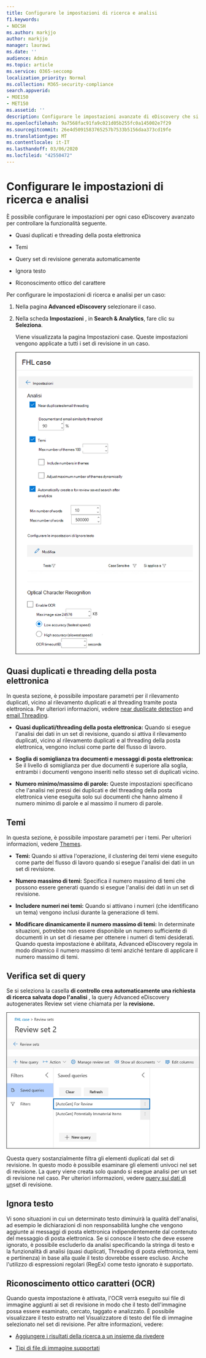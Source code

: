 ```yaml
---
title: Configurare le impostazioni di ricerca e analisi
f1.keywords:
- NOCSH
ms.author: markjjo
author: markjjo
manager: laurawi
ms.date: ''
audience: Admin
ms.topic: article
ms.service: O365-seccomp
localization_priority: Normal
ms.collection: M365-security-compliance
search.appverid:
- MOE150
- MET150
ms.assetid: ''
description: Configurare le impostazioni avanzate di eDiscovery che si applicano a tutti i set di revisione in un caso. Sono incluse le impostazioni per l'analisi e l'OCR.
ms.openlocfilehash: 9a7568fac91fa9c021d05b255fc0a145002e7f29
ms.sourcegitcommit: 26e4d5091583765257b7533b5156daa373cd19fe
ms.translationtype: MT
ms.contentlocale: it-IT
ms.lasthandoff: 03/06/2020
ms.locfileid: "42550472"
---
```

# <a name="configure-search-and-analytics-settings"></a>Configurare le impostazioni di ricerca e analisi

È possibile configurare le impostazioni per ogni caso eDiscovery avanzato per controllare la funzionalità seguente.

- Quasi duplicati e threading della posta elettronica

- Temi

- Query set di revisione generata automaticamente

- Ignora testo

- Riconoscimento ottico del carattere

Per configurare le impostazioni di ricerca e analisi per un caso:

1. Nella pagina **Advanced eDiscovery** selezionare il caso.

2. Nella scheda **Impostazioni** , in **Search & Analytics**, fare clic su **Seleziona**.

   Viene visualizzata la pagina Impostazioni case. Queste impostazioni vengono applicate a tutti i set di revisione in un caso.

   ![Configurare le impostazioni di analisi e ricerca per un caso avanzato di eDiscovery](../media/AeDCaseSettings.png)

## <a name="near-duplicates-and-email-threading"></a>Quasi duplicati e threading della posta elettronica

In questa sezione, è possibile impostare parametri per il rilevamento duplicati, vicino al rilevamento duplicati e al threading tramite posta elettronica. Per ulteriori informazioni, vedere [near duplicate detection](near-duplicates.md) and [email Threading](email-threading.md).

- **Quasi duplicati/threading della posta elettronica:** Quando si esegue l'analisi dei dati in un set di revisione, quando si attiva il rilevamento duplicati, vicino al rilevamento duplicati e al threading della posta elettronica, vengono inclusi come parte del flusso di lavoro.

- **Soglia di somiglianza tra documenti e messaggi di posta elettronica:** Se il livello di somiglianza per due documenti è superiore alla soglia, entrambi i documenti vengono inseriti nello stesso set di duplicati vicino.

- **Numero minimo/massimo di parole:** Queste impostazioni specificano che l'analisi nei pressi dei duplicati e del threading della posta elettronica viene eseguita solo sui documenti che hanno almeno il numero minimo di parole e al massimo il numero di parole.

## <a name="themes"></a>Temi

In questa sezione, è possibile impostare parametri per i temi. Per ulteriori informazioni, vedere [Themes](themes-in-advanced-ediscovery.md).

- **Temi:** Quando si attiva l'operazione, il clustering dei temi viene eseguito come parte del flusso di lavoro quando si esegue l'analisi dei dati in un set di revisione.

- **Numero massimo di temi:** Specifica il numero massimo di temi che possono essere generati quando si esegue l'analisi dei dati in un set di revisione.

- **Includere numeri nei temi:** Quando si attivano i numeri (che identificano un tema) vengono inclusi durante la generazione di temi. 

- **Modificare dinamicamente il numero massimo di temi:** In determinate situazioni, potrebbe non essere disponibile un numero sufficiente di documenti in un set di riesame per ottenere i numeri di temi desiderati. Quando questa impostazione è abilitata, Advanced eDiscovery regola in modo dinamico il numero massimo di temi anziché tentare di applicare il numero massimo di temi.

## <a name="review-set-query"></a>Verifica set di query

Se si seleziona la casella **di controllo crea automaticamente una richiesta di ricerca salvata dopo l'analisi** , la query Advanced eDiscovery autogenerates Review set viene chiamata per la **revisione.** 

![La query per la revisione generata automaticamente](../media/AeDForReviewQuery.png)

Questa query sostanzialmente filtra gli elementi duplicati dal set di revisione. In questo modo è possibile esaminare gli elementi univoci nel set di revisione. La query viene creata solo quando si esegue analisi per un set di revisione nel caso. Per ulteriori informazioni, vedere [query sui dati di un](review-set-search.md)set di revisione.

## <a name="ignore-text"></a>Ignora testo

Vi sono situazioni in cui un determinato testo diminuirà la qualità dell'analisi, ad esempio le dichiarazioni di non responsabilità lunghe che vengono aggiunte ai messaggi di posta elettronica indipendentemente dal contenuto del messaggio di posta elettronica. Se si conosce il testo che deve essere ignorato, è possibile escluderlo da analisi specificando la stringa di testo e la funzionalità di analisi (quasi duplicati, Threading di posta elettronica, temi e pertinenza) in base alla quale il testo dovrebbe essere escluso. Anche l'utilizzo di espressioni regolari (RegEx) come testo ignorato è supportato. 

## <a name="optical-character-recognition-ocr"></a>Riconoscimento ottico caratteri (OCR)

Quando questa impostazione è attivata, l'OCR verrà eseguito sui file di immagine aggiunti ai set di revisione in modo che il testo dell'immagine possa essere esaminato, cercato, taggato e analizzato. È possibile visualizzare il testo estratto nel Visualizzatore di testo del file di immagine selezionato nel set di revisione. Per altre informazioni, vedere:

- [Aggiungere i risultati della ricerca a un insieme da rivedere](add-data-to-review-set.md#optical-character-recognition)

- [Tipi di file di immagine supportati](supported-filetypes-ediscovery20.md#image)
